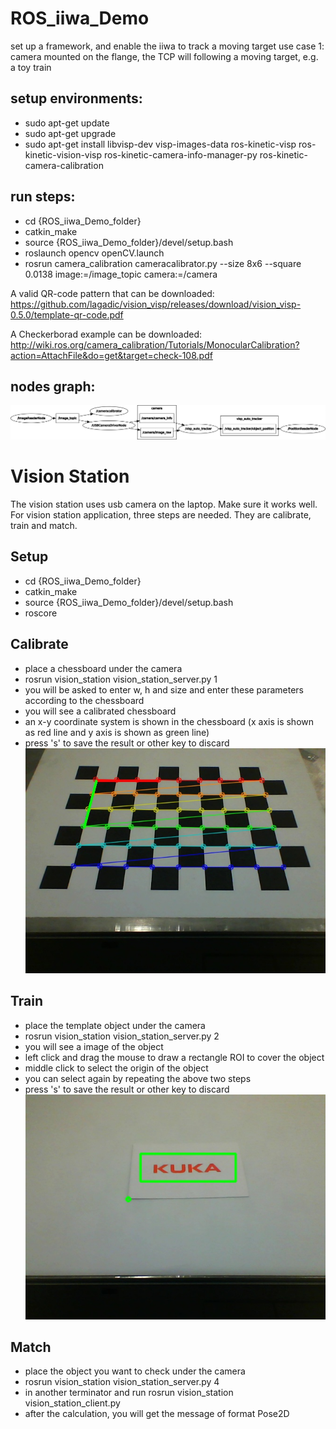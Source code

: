 # ROS_iiwa_Demo
set up a framework, and enable the iiwa to track a moving target
use case 1: camera mounted on the flange, the TCP will following a moving target, e.g. a toy train


## setup environments:
- sudo apt-get update
- sudo apt-get upgrade
- sudo apt-get install libvisp-dev visp-images-data ros-kinetic-visp ros-kinetic-vision-visp ros-kinetic-camera-info-manager-py ros-kinetic-camera-calibration


## run steps:
- cd {ROS_iiwa_Demo_folder}
- catkin_make
- source {ROS_iiwa_Demo_folder}/devel/setup.bash
- roslaunch opencv openCV.launch 
- rosrun camera_calibration cameracalibrator.py --size 8x6 --square 0.0138 image:=/image_topic camera:=/camera


A valid QR-code pattern that can be downloaded: https://github.com/lagadic/vision_visp/releases/download/vision_visp-0.5.0/template-qr-code.pdf

A Checkerborad example can be downloaded: http://wiki.ros.org/camera_calibration/Tutorials/MonocularCalibration?action=AttachFile&do=get&target=check-108.pdf


## nodes graph:
![nodes graph](rosgraph.png)

# Vision Station
The vision station uses usb camera on the laptop. Make sure it works well. For vision station application, three steps are needed. They are calibrate, train and match.

## Setup
 - cd {ROS_iiwa_Demo_folder}
 - catkin_make
 - source {ROS_iiwa_Demo_folder}/devel/setup.bash
 - roscore

## Calibrate
 - place a chessboard under the camera
 - rosrun vision_station vision_station_server.py 1
 - you will be asked to enter w, h and size and enter these parameters according to the chessboard
 - you will see a calibrated chessboard
 - an x-y coordinate system is shown in the chessboard (x axis is shown as red line and y axis is shown as green line)
 - press 's' to save the result or other key to discard
![nodes graph](calibrated.jpg)

## Train
 - place the template object under the camera
 - rosrun vision_station vision_station_server.py 2
 - you will see a image of the object
 - left click and drag the mouse to draw a rectangle ROI to cover the object
 - middle click to select the origin of the object
 - you can select again by repeating the above two steps
 - press 's' to save the result or other key to discard
![nodes graph](pos.jpg)

## Match
 - place the object you want to check under the camera
 - rosrun vision_station vision_station_server.py 4
 - in another terminator and run rosrun vision_station vision_station_client.py
 - after the calculation, you will get the message of format Pose2D